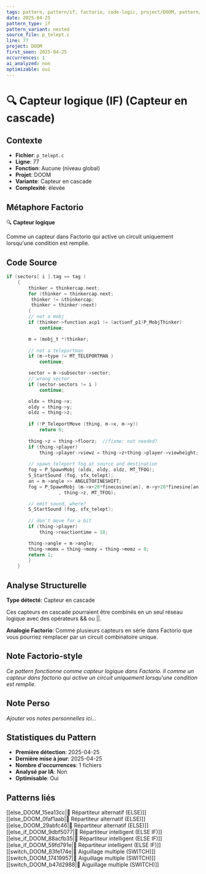 ```yaml
---
tags: pattern, pattern/if, factorio, code-logic, project/DOOM, pattern/variant/nested
date: 2025-04-25
pattern_type: if
pattern_variant: nested
source_file: p_telept.c
line: 77
project: DOOM
first_seen: 2025-04-25
occurrences: 1
ai_analyzed: non
optimizable: oui
---
```


# 🔍 Capteur logique (IF) (Capteur en cascade)

## Contexte
- **Fichier**: `p_telept.c`
- **Ligne**: 77
- **Fonction**: Aucune (niveau global)
- **Projet**: DOOM
- **Variante**: Capteur en cascade
- **Complexité**: élevée

## Métaphore Factorio
🔍 **Capteur logique**

Comme un capteur dans Factorio qui active un circuit uniquement lorsqu'une condition est remplie.

## Code Source
```c
if (sectors[ i ].tag == tag )
	{
	    thinker = thinkercap.next;
	    for (thinker = thinkercap.next;
		 thinker != &thinkercap;
		 thinker = thinker->next)
	    {
		// not a mobj
		if (thinker->function.acp1 != (actionf_p1)P_MobjThinker)
		    continue;	

		m = (mobj_t *)thinker;
		
		// not a teleportman
		if (m->type != MT_TELEPORTMAN )
		    continue;		

		sector = m->subsector->sector;
		// wrong sector
		if (sector-sectors != i )
		    continue;	

		oldx = thing->x;
		oldy = thing->y;
		oldz = thing->z;
				
		if (!P_TeleportMove (thing, m->x, m->y))
		    return 0;
		
		thing->z = thing->floorz;  //fixme: not needed?
		if (thing->player)
		    thing->player->viewz = thing->z+thing->player->viewheight;
				
		// spawn teleport fog at source and destination
		fog = P_SpawnMobj (oldx, oldy, oldz, MT_TFOG);
		S_StartSound (fog, sfx_telept);
		an = m->angle >> ANGLETOFINESHIFT;
		fog = P_SpawnMobj (m->x+20*finecosine[an], m->y+20*finesine[an]
				   , thing->z, MT_TFOG);

		// emit sound, where?
		S_StartSound (fog, sfx_telept);
		
		// don't move for a bit
		if (thing->player)
		    thing->reactiontime = 18;	

		thing->angle = m->angle;
		thing->momx = thing->momy = thing->momz = 0;
		return 1;
	    }	
	}
```

## Analyse Structurelle
**Type détecté**: Capteur en cascade

Ces capteurs en cascade pourraient être combinés en un seul réseau logique avec des opérateurs && ou ||.

**Analogie Factorio**:
Comme plusieurs capteurs en série dans Factorio que vous pourriez remplacer par un circuit combinatoire unique.

## Note Factorio-style
*Ce pattern fonctionne comme capteur logique dans Factorio. Il comme un capteur dans factorio qui active un circuit uniquement lorsqu'une condition est remplie.*

## Note Perso
*Ajouter vos notes personnelles ici...*

## Statistiques du Pattern
- **Première détection**: 2025-04-25
- **Dernière mise à jour**: 2025-04-25
- **Nombre d'occurrences**: 1 fichiers
- **Analysé par IA**: Non
- **Optimisable**: Oui

## Patterns liés
[[else_DOOM_15ea13cc|🔀 Répartiteur alternatif (ELSE)]]
[[else_DOOM_0faf1aab|🔀 Répartiteur alternatif (ELSE)]]
[[else_DOOM_29abfc46|🔀 Répartiteur alternatif (ELSE)]]
[[else_if_DOOM_9dbf5077|🔄 Répartiteur intelligent (ELSE IF)]]
[[else_if_DOOM_88acfb35|🔄 Répartiteur intelligent (ELSE IF)]]
[[else_if_DOOM_59fd791e|🔄 Répartiteur intelligent (ELSE IF)]]
[[switch_DOOM_83fe174e|🔀 Aiguillage multiple (SWITCH)]]
[[switch_DOOM_17419957|🔀 Aiguillage multiple (SWITCH)]]
[[switch_DOOM_b47d2988|🔀 Aiguillage multiple (SWITCH)]]
